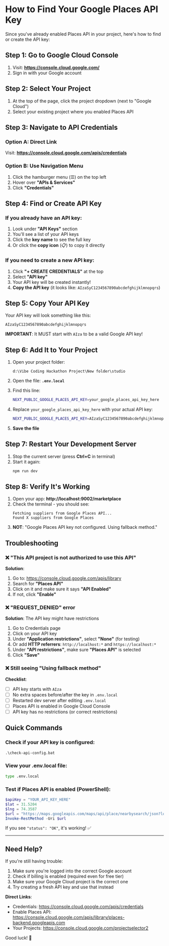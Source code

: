 # How to Find Your Google Places API Key

Since you've already enabled Places API in your project, here's how to find or create the API key:

## Step 1: Go to Google Cloud Console

1. Visit: **https://console.cloud.google.com/**
2. Sign in with your Google account

## Step 2: Select Your Project

1. At the top of the page, click the project dropdown (next to "Google Cloud")
2. Select your existing project where you enabled Places API

## Step 3: Navigate to API Credentials

### Option A: Direct Link
Visit: **https://console.cloud.google.com/apis/credentials**

### Option B: Use Navigation Menu
1. Click the hamburger menu (☰) on the top left
2. Hover over **"APIs & Services"**
3. Click **"Credentials"**

## Step 4: Find or Create API Key

### If you already have an API key:
1. Look under **"API Keys"** section
2. You'll see a list of your API keys
3. Click the **key name** to see the full key
4. Or click the **copy icon** (📋) to copy it directly

### If you need to create a new API key:
1. Click **"+ CREATE CREDENTIALS"** at the top
2. Select **"API key"**
3. Your API key will be created instantly!
4. **Copy the API key** (it looks like: `AIzaSyC1234567890abcdefghijklmnopqrs`)

## Step 5: Copy Your API Key

Your API key will look something like this:
```
AIzaSyC1234567890abcdefghijklmnopqrs
```

**IMPORTANT**: It MUST start with `AIza` to be a valid Google API key!

## Step 6: Add It to Your Project

1. Open your project folder:
   ```
   d:\Vibe Coding Hackathon Project\New folder\studio
   ```

2. Open the file: **`.env.local`**

3. Find this line:
   ```bash
   NEXT_PUBLIC_GOOGLE_PLACES_API_KEY=your_google_places_api_key_here
   ```

4. Replace `your_google_places_api_key_here` with your actual API key:
   ```bash
   NEXT_PUBLIC_GOOGLE_PLACES_API_KEY=AIzaSyC1234567890abcdefghijklmnopqrs
   ```

5. **Save the file**

## Step 7: Restart Your Development Server

1. Stop the current server (press **Ctrl+C** in terminal)
2. Start it again:
   ```cmd
   npm run dev
   ```

## Step 8: Verify It's Working

1. Open your app: **http://localhost:9002/marketplace**
2. Check the terminal - you should see:
   ```
   Fetching suppliers from Google Places API...
   Found X suppliers from Google Places
   ```
3. **NOT**: "Google Places API key not configured. Using fallback method."

## Troubleshooting

### ❌ "This API project is not authorized to use this API"
**Solution**: 
1. Go to: https://console.cloud.google.com/apis/library
2. Search for **"Places API"**
3. Click on it and make sure it says **"API Enabled"**
4. If not, click **"Enable"**

### ❌ "REQUEST_DENIED" error
**Solution**: The API key might have restrictions
1. Go to Credentials page
2. Click on your API key
3. Under **"Application restrictions"**, select **"None"** (for testing)
4. Or add **HTTP referrers**: `http://localhost:*` and `https://localhost:*`
5. Under **"API restrictions"**, make sure **"Places API"** is selected
6. Click **"Save"**

### ❌ Still seeing "Using fallback method"
**Checklist**:
- [ ] API key starts with `AIza`
- [ ] No extra spaces before/after the key in `.env.local`
- [ ] Restarted dev server after editing `.env.local`
- [ ] Places API is enabled in Google Cloud Console
- [ ] API key has no restrictions (or correct restrictions)

## Quick Commands

### Check if your API key is configured:
```cmd
.\check-api-config.bat
```

### View your .env.local file:
```cmd
type .env.local
```

### Test if Places API is enabled (PowerShell):
```powershell
$apiKey = "YOUR_API_KEY_HERE"
$lat = 31.5204
$lng = 74.3587
$url = "https://maps.googleapis.com/maps/api/place/nearbysearch/json?location=$lat,$lng&radius=50000&keyword=agricultural+supply&key=$apiKey"
Invoke-RestMethod -Uri $url
```

If you see `"status": "OK"`, it's working! ✅

---

## Need Help?

If you're still having trouble:
1. Make sure you're logged into the correct Google account
2. Check if billing is enabled (required even for free tier)
3. Make sure your Google Cloud project is the correct one
4. Try creating a fresh API key and use that instead

**Direct Links**:
- Credentials: https://console.cloud.google.com/apis/credentials
- Enable Places API: https://console.cloud.google.com/apis/library/places-backend.googleapis.com
- Your Projects: https://console.cloud.google.com/projectselector2

Good luck! 🚀
